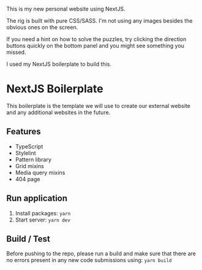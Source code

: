 This is my new personal website using NextJS.

The rig is built with pure CSS/SASS. I'm not using any images besides the obvious ones on the screen.

If you need a hint on how to solve the puzzles, try clicking the direction buttons quickly on the bottom panel and you might see something you missed.

I used my NextJS boilerplate to build this.

# NextJS Boilerplate

This boilerplate is the template we will use to create our external website and any additional websites in the future. 

## Features
- TypeScript
- Stylelint
- Pattern library
- Grid mixins
- Media query mixins
- 404 page

## Run application
1. Install packages: `yarn`
1. Start server: `yarn dev`

## Build / Test
Before pushing to the repo, please run a build and make sure that there are no errors present in any new code submissions using: `yarn build`
